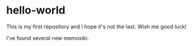# hello-world
This is my first repository and I hope it's not the last. Wish me good luck!

I've found several new memosiki. 

